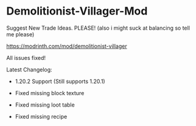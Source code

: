 # Demolitionist-Villager-Mod

Suggest New Trade Ideas. PLEASE! (also i might suck at balancing so tell me please) 

https://modrinth.com/mod/demolitionist-villager

All issues fixed!

Latest Changelog:

- 1.20.2 Support (Still supports 1.20.1)

- Fixed missing block texture

- Fixed missing loot table

- Fixed missing recipe
